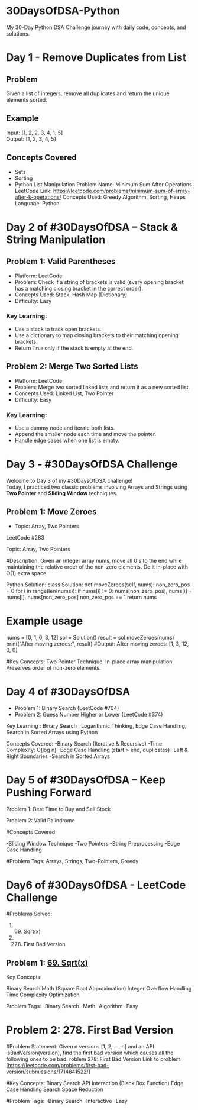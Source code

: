 # 30DaysOfDSA-Python
My 30-Day Python DSA Challenge journey with daily code, concepts, and solutions.


# Day 1 - Remove Duplicates from List
## Problem
Given a list of integers, remove all duplicates and return the unique elements sorted.
## Example
Input: [1, 2, 2, 3, 4, 1, 5]  
Output: [1, 2, 3, 4, 5]

## Concepts Covered
- Sets  
- Sorting  
- Python List Manipulation
Problem Name: Minimum Sum After Operations
LeetCode Link: https://leetcode.com/problems/minimum-sum-of-array-after-k-operations/
Concepts Used: Greedy Algorithm, Sorting, Heaps
Language: Python

# Day 2 of #30DaysOfDSA – Stack & String Manipulation

##  Problem 1: Valid Parentheses
- Platform: LeetCode
- Problem: Check if a string of brackets is valid (every opening bracket has a matching closing bracket in the correct order).
- Concepts Used: Stack, Hash Map (Dictionary)
- Difficulty: Easy

###  Key Learning:
- Use a stack to track open brackets.
- Use a dictionary to map closing brackets to their matching opening brackets.
- Return `True` only if the stack is empty at the end.


## Problem 2: Merge Two Sorted Lists
- Platform: LeetCode
- Problem: Merge two sorted linked lists and return it as a new sorted list.
- Concepts Used: Linked List, Two Pointer
- Difficulty: Easy

### Key Learning:
- Use a dummy node and iterate both lists.
- Append the smaller node each time and move the pointer.
- Handle edge cases when one list is empty.
  
# Day 3 - #30DaysOfDSA Challenge

Welcome to Day 3 of my #30DaysOfDSA challenge!  
Today, I practiced two classic problems involving Arrays and Strings using **Two Pointer** and **Sliding Window** techniques.


## Problem 1: Move Zeroes 
- Topic: Array, Two Pointers  

LeetCode #283

Topic: Array, Two Pointers

#Description:
Given an integer array nums, move all 0's to the end while maintaining the relative order of the non-zero elements. Do it in-place with O(1) extra space.

Python Solution:
class Solution:
    def moveZeroes(self, nums):
        non_zero_pos = 0
        for i in range(len(nums)):
            if nums[i] != 0:
                nums[non_zero_pos], nums[i] = nums[i], nums[non_zero_pos]
                non_zero_pos += 1
        return nums

# Example usage
nums = [0, 1, 0, 3, 12]
sol = Solution()
result = sol.moveZeroes(nums)
print("After moving zeroes:", result)
#Output:
After moving zeroes: [1, 3, 12, 0, 0]

#Key Concepts:
Two Pointer Technique.
In-place array manipulation.
Preserves order of non-zero elements.


# Day 4 of #30DaysOfDSA
- Problem 1: Binary Search (LeetCode #704)
- Problem 2: Guess Number Higher or Lower (LeetCode #374)

Key Learning : Binary Search , Logarithmic Thinking, Edge Case Handling, Search in Sorted Arrays using Python 

Concepts Covered:
-Binary Search (Iterative & Recursive)
-Time Complexity: O(log n)
-Edge Case Handling (start > end, duplicates)
-Left & Right Boundaries
-Search in Sorted Arrays

# Day 5 of #30DaysOfDSA – Keep Pushing Forward 
Problem 1: Best Time to Buy and Sell Stock

Problem 2: Valid Palindrome

#Concepts Covered:

-Sliding Window Technique
-Two Pointers
-String Preprocessing
-Edge Case Handling

#Problem Tags:
Arrays, Strings, Two-Pointers, Greedy

 # Day6 of #30DaysOfDSA - LeetCode Challenge 

#Problems Solved:
1. 69. Sqrt(x)  
2. 278. First Bad Version
##  Problem 1: [69. Sqrt(x)](https://leetcode.com/problems/sqrtx/)
Key Concepts:

Binary Search
Math (Square Root Approximation)
Integer Overflow Handling
Time Complexity Optimization

Problem Tags:
-Binary Search
-Math
-Algorithm
-Easy

# Problem 2: 278. First Bad Version
#Problem Statement:
Given n versions [1, 2, ..., n] and an API isBadVersion(version), find the first bad version which causes all the following ones to be bad.
roblem 278: First Bad Version
 Link to problem [https://leetcode.com/problems/first-bad-version/submissions/1714841522/]

#Key Concepts:
Binary Search
API Interaction (Black Box Function)
Edge Case Handling
Search Space Reduction

#Problem Tags:
-Binary Search
-Interactive
-Easy



